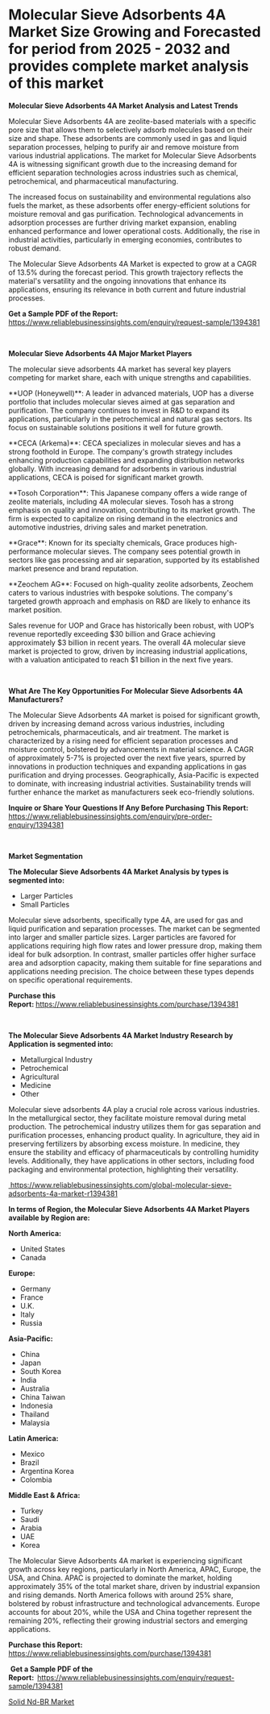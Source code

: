 <p><h1>Molecular Sieve Adsorbents 4A Market Size Growing and Forecasted for period from 2025 - 2032 and provides complete market analysis of this market</h1></p><p><strong>Molecular Sieve Adsorbents 4A Market Analysis and Latest Trends</strong></p>
<p><p>Molecular Sieve Adsorbents 4A are zeolite-based materials with a specific pore size that allows them to selectively adsorb molecules based on their size and shape. These adsorbents are commonly used in gas and liquid separation processes, helping to purify air and remove moisture from various industrial applications. The market for Molecular Sieve Adsorbents 4A is witnessing significant growth due to the increasing demand for efficient separation technologies across industries such as chemical, petrochemical, and pharmaceutical manufacturing.</p><p>The increased focus on sustainability and environmental regulations also fuels the market, as these adsorbents offer energy-efficient solutions for moisture removal and gas purification. Technological advancements in adsorption processes are further driving market expansion, enabling enhanced performance and lower operational costs. Additionally, the rise in industrial activities, particularly in emerging economies, contributes to robust demand.</p><p>The Molecular Sieve Adsorbents 4A Market is expected to grow at a CAGR of 13.5% during the forecast period. This growth trajectory reflects the material's versatility and the ongoing innovations that enhance its applications, ensuring its relevance in both current and future industrial processes.</p></p>
<p><strong>Get a Sample PDF of the Report:&nbsp;</strong> <a href="https://www.reliablebusinessinsights.com/enquiry/request-sample/1394381?utm_campaign=3043&utm_medium=2&utm_source=Github&utm_content=ia&utm_term=22032025&utm_id=molecular-sieve-adsorbents-4a">https://www.reliablebusinessinsights.com/enquiry/request-sample/1394381</a></p>
<p>&nbsp;</p>
<p><strong>Molecular Sieve Adsorbents 4A Major Market Players</strong></p>
<p><p>The molecular sieve adsorbents 4A market has several key players competing for market share, each with unique strengths and capabilities.</p><p>**UOP (Honeywell)**: A leader in advanced materials, UOP has a diverse portfolio that includes molecular sieves aimed at gas separation and purification. The company continues to invest in R&D to expand its applications, particularly in the petrochemical and natural gas sectors. Its focus on sustainable solutions positions it well for future growth.</p><p>**CECA (Arkema)**: CECA specializes in molecular sieves and has a strong foothold in Europe. The company's growth strategy includes enhancing production capabilities and expanding distribution networks globally. With increasing demand for adsorbents in various industrial applications, CECA is poised for significant market growth.</p><p>**Tosoh Corporation**: This Japanese company offers a wide range of zeolite materials, including 4A molecular sieves. Tosoh has a strong emphasis on quality and innovation, contributing to its market growth. The firm is expected to capitalize on rising demand in the electronics and automotive industries, driving sales and market penetration.</p><p>**Grace**: Known for its specialty chemicals, Grace produces high-performance molecular sieves. The company sees potential growth in sectors like gas processing and air separation, supported by its established market presence and brand reputation.</p><p>**Zeochem AG**: Focused on high-quality zeolite adsorbents, Zeochem caters to various industries with bespoke solutions. The company's targeted growth approach and emphasis on R&D are likely to enhance its market position.</p><p>Sales revenue for UOP and Grace has historically been robust, with UOP’s revenue reportedly exceeding $30 billion and Grace achieving approximately $3 billion in recent years. The overall 4A molecular sieve market is projected to grow, driven by increasing industrial applications, with a valuation anticipated to reach $1 billion in the next five years.</p></p>
<p>&nbsp;</p>
<p><strong>What Are The Key Opportunities For Molecular Sieve Adsorbents 4A Manufacturers?</strong></p>
<p><p>The Molecular Sieve Adsorbents 4A market is poised for significant growth, driven by increasing demand across various industries, including petrochemicals, pharmaceuticals, and air treatment. The market is characterized by a rising need for efficient separation processes and moisture control, bolstered by advancements in material science. A CAGR of approximately 5-7% is projected over the next five years, spurred by innovations in production techniques and expanding applications in gas purification and drying processes. Geographically, Asia-Pacific is expected to dominate, with increasing industrial activities. Sustainability trends will further enhance the market as manufacturers seek eco-friendly solutions.</p></p>
<p><strong>Inquire or Share Your Questions If Any Before Purchasing This Report:</strong> <a href="https://www.reliablebusinessinsights.com/enquiry/pre-order-enquiry/1394381?utm_campaign=3043&utm_medium=2&utm_source=Github&utm_content=ia&utm_term=22032025&utm_id=molecular-sieve-adsorbents-4a">https://www.reliablebusinessinsights.com/enquiry/pre-order-enquiry/1394381</a></p>
<p>&nbsp;</p>
<p><strong>Market Segmentation</strong></p>
<p><strong>The Molecular Sieve Adsorbents 4A Market Analysis by types is segmented into:</strong></p>
<p><ul><li>Larger Particles</li><li>Small Particles</li></ul></p>
<p><p>Molecular sieve adsorbents, specifically type 4A, are used for gas and liquid purification and separation processes. The market can be segmented into larger and smaller particle sizes. Larger particles are favored for applications requiring high flow rates and lower pressure drop, making them ideal for bulk adsorption. In contrast, smaller particles offer higher surface area and adsorption capacity, making them suitable for fine separations and applications needing precision. The choice between these types depends on specific operational requirements.</p></p>
<p><strong>Purchase this Report:&nbsp;</strong><a href="https://www.reliablebusinessinsights.com/purchase/1394381?utm_campaign=3043&utm_medium=2&utm_source=Github&utm_content=ia&utm_term=22032025&utm_id=molecular-sieve-adsorbents-4a">https://www.reliablebusinessinsights.com/purchase/1394381</a></p>
<p>&nbsp;</p>
<p><strong>The Molecular Sieve Adsorbents 4A Market Industry Research by Application is segmented into:</strong></p>
<p><ul><li>Metallurgical Industry</li><li>Petrochemical</li><li>Agricultural</li><li>Medicine</li><li>Other</li></ul></p>
<p><p>Molecular sieve adsorbents 4A play a crucial role across various industries. In the metallurgical sector, they facilitate moisture removal during metal production. The petrochemical industry utilizes them for gas separation and purification processes, enhancing product quality. In agriculture, they aid in preserving fertilizers by absorbing excess moisture. In medicine, they ensure the stability and efficacy of pharmaceuticals by controlling humidity levels. Additionally, they have applications in other sectors, including food packaging and environmental protection, highlighting their versatility.</p></p>
<p><a href="https://www.reliablebusinessinsights.com/global-molecular-sieve-adsorbents-4a-market-r1394381?utm_campaign=3043&utm_medium=2&utm_source=Github&utm_content=ia&utm_term=22032025&utm_id=molecular-sieve-adsorbents-4a">&nbsp;https://www.reliablebusinessinsights.com/global-molecular-sieve-adsorbents-4a-market-r1394381</a></p>
<p><strong>In terms of Region, the Molecular Sieve Adsorbents 4A Market Players available by Region are:</strong></p>
<p>
    <p> <strong> North America: </strong>
        <ul>
            <li>United States</li>
            <li>Canada</li>
        </ul>
        </p> 
    <p> <strong> Europe: </strong>
        <ul>
            <li>Germany</li>
            <li>France</li>
            <li>U.K.</li>
            <li>Italy</li>
            <li>Russia</li>
        </ul>
        </p> 
    <p> <strong> Asia-Pacific: </strong>
        <ul>
            <li>China</li>
            <li>Japan</li>
            <li>South Korea</li>
            <li>India</li>
            <li>Australia</li>
            <li>China Taiwan</li>
            <li>Indonesia</li>
            <li>Thailand</li>
            <li>Malaysia</li>
        </ul>
        </p> 
    <p> <strong> Latin America: </strong>
        <ul>
            <li>Mexico</li>
            <li>Brazil</li>
            <li>Argentina Korea</li>
            <li>Colombia</li>
        </ul>
        </p> 
    <p> <strong> Middle East & Africa: </strong>
        <ul>
            <li>Turkey</li>
            <li>Saudi</li>
            <li>Arabia</li>
            <li>UAE</li>
            <li>Korea</li>
        </ul>
    </p>
    </p>
<p><p>The Molecular Sieve Adsorbents 4A market is experiencing significant growth across key regions, particularly in North America, APAC, Europe, the USA, and China. APAC is projected to dominate the market, holding approximately 35% of the total market share, driven by industrial expansion and rising demands. North America follows with around 25% share, bolstered by robust infrastructure and technological advancements. Europe accounts for about 20%, while the USA and China together represent the remaining 20%, reflecting their growing industrial sectors and emerging applications.</p></p>
<p><strong>Purchase this Report: </strong><a href="https://www.reliablebusinessinsights.com/purchase/1394381?utm_campaign=3043&utm_medium=2&utm_source=Github&utm_content=ia&utm_term=22032025&utm_id=molecular-sieve-adsorbents-4a">https://www.reliablebusinessinsights.com/purchase/1394381</a></p>
<p>&nbsp;<strong>Get a Sample PDF of the Report:&nbsp;&nbsp;</strong><a href="https://www.reliablebusinessinsights.com/enquiry/request-sample/1394381?utm_campaign=3043&utm_medium=2&utm_source=Github&utm_content=ia&utm_term=22032025&utm_id=molecular-sieve-adsorbents-4a">https://www.reliablebusinessinsights.com/enquiry/request-sample/1394381</a></p>
<p><strong></strong></p>
<p><p><a href="https://github.com/zitanebeibit9/Market-Research-Report-List-1/blob/main/solid-nd-br-market.md?utm_campaign=3043&utm_medium=2&utm_source=Github&utm_content=ia&utm_term=22032025&utm_id=molecular-sieve-adsorbents-4a">Solid Nd-BR Market</a></p></p>